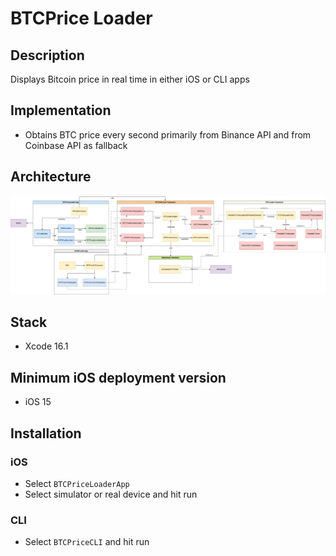 # BTCPrice Loader

## Description
Displays Bitcoin price in real time in either iOS or CLI apps

## Implementation
- Obtains BTC price every second primarily from Binance API and from Coinbase API as fallback

## Architecture
![Architecture](/BTC-price-architecture.drawio.png)

## Stack
- Xcode 16.1

## Minimum iOS deployment version
- iOS 15

## Installation
### iOS 
- Select `BTCPriceLoaderApp` 
- Select simulator or real device and hit run

### CLI
- Select `BTCPriceCLI` and hit run



